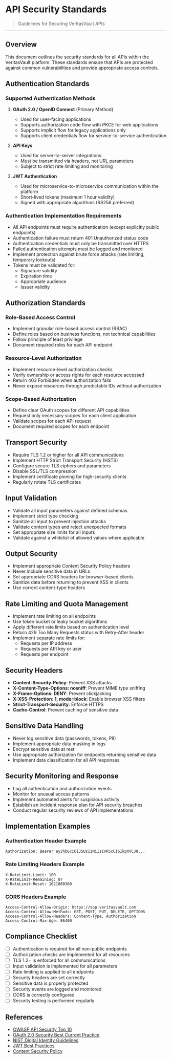# API Security Standards

> Guidelines for Securing VeritasVault APIs

---

## Overview

This document outlines the security standards for all APIs within the VeritasVault platform. These standards ensure that APIs are protected against common vulnerabilities and provide appropriate access controls.

## Authentication Standards

### Supported Authentication Methods

1. **OAuth 2.0 / OpenID Connect** (Primary Method)
   * Used for user-facing applications
   * Supports authorization code flow with PKCE for web applications
   * Supports implicit flow for legacy applications only
   * Supports client credentials flow for service-to-service authentication

2. **API Keys**
   * Used for server-to-server integrations
   * Must be transmitted via headers, not URL parameters
   * Subject to strict rate limiting and monitoring

3. **JWT Authentication**
   * Used for microservice-to-microservice communication within the platform
   * Short-lived tokens (maximum 1 hour validity)
   * Signed with appropriate algorithms (RS256 preferred)

### Authentication Implementation Requirements

* All API endpoints must require authentication (except explicitly public endpoints)
* Authentication failure must return 401 Unauthorized status code
* Authentication credentials must only be transmitted over HTTPS
* Failed authentication attempts must be logged and monitored
* Implement protection against brute force attacks (rate limiting, temporary lockouts)
* Tokens must be validated for:
  * Signature validity
  * Expiration time
  * Appropriate audience
  * Issuer validity

## Authorization Standards

### Role-Based Access Control

* Implement granular role-based access control (RBAC)
* Define roles based on business functions, not technical capabilities
* Follow principle of least privilege
* Document required roles for each API endpoint

### Resource-Level Authorization

* Implement resource-level authorization checks
* Verify ownership or access rights for each resource accessed
* Return 403 Forbidden when authorization fails
* Never expose resources through predictable IDs without authorization

### Scope-Based Authorization

* Define clear OAuth scopes for different API capabilities
* Request only necessary scopes for each client application
* Validate scopes for each API request
* Document required scopes for each endpoint

## Transport Security

* Require TLS 1.2 or higher for all API communications
* Implement HTTP Strict Transport Security (HSTS)
* Configure secure TLS ciphers and parameters
* Disable SSL/TLS compression
* Implement certificate pinning for high-security clients
* Regularly rotate TLS certificates

## Input Validation

* Validate all input parameters against defined schemas
* Implement strict type checking
* Sanitize all input to prevent injection attacks
* Validate content types and reject unexpected formats
* Set appropriate size limits for all inputs
* Validate against a whitelist of allowed values where applicable

## Output Security

* Implement appropriate Content Security Policy headers
* Never include sensitive data in URLs
* Set appropriate CORS headers for browser-based clients
* Sanitize data before returning to prevent XSS in clients
* Use correct content-type headers

## Rate Limiting and Quota Management

* Implement rate limiting on all endpoints
* Use token bucket or leaky bucket algorithms
* Apply different rate limits based on authentication level
* Return 429 Too Many Requests status with Retry-After header
* Implement separate rate limits for:
  * Requests per IP address
  * Requests per API key or user
  * Requests per endpoint

## Security Headers

* **Content-Security-Policy**: Prevent XSS attacks
* **X-Content-Type-Options: nosniff**: Prevent MIME type sniffing
* **X-Frame-Options: DENY**: Prevent clickjacking
* **X-XSS-Protection: 1; mode=block**: Enable browser XSS filters
* **Strict-Transport-Security**: Enforce HTTPS
* **Cache-Control**: Prevent caching of sensitive data

## Sensitive Data Handling

* Never log sensitive data (passwords, tokens, PII)
* Implement appropriate data masking in logs
* Encrypt sensitive data at rest
* Use appropriate authorization for endpoints returning sensitive data
* Implement data classification for all API responses

## Security Monitoring and Response

* Log all authentication and authorization events
* Monitor for unusual access patterns
* Implement automated alerts for suspicious activity
* Establish an incident response plan for API security breaches
* Conduct regular security reviews of API implementations

## Implementation Examples

### Authentication Header Example

```
Authorization: Bearer eyJhbGciOiJSUzI1NiIsInR5cCI6IkpXVCJ9...
```

### Rate Limiting Headers Example

```
X-RateLimit-Limit: 100
X-RateLimit-Remaining: 87
X-RateLimit-Reset: 1621880360
```

### CORS Headers Example

```
Access-Control-Allow-Origin: https://app.veritasvault.com
Access-Control-Allow-Methods: GET, POST, PUT, DELETE, OPTIONS
Access-Control-Allow-Headers: Content-Type, Authorization
Access-Control-Max-Age: 86400
```

## Compliance Checklist

- [ ] Authentication is required for all non-public endpoints
- [ ] Authorization checks are implemented for all resources
- [ ] TLS 1.2+ is enforced for all communications
- [ ] Input validation is implemented for all parameters
- [ ] Rate limiting is applied to all endpoints
- [ ] Security headers are set correctly
- [ ] Sensitive data is properly protected
- [ ] Security events are logged and monitored
- [ ] CORS is correctly configured
- [ ] Security testing is performed regularly

## References

* [OWASP API Security Top 10](https://owasp.org/www-project-api-security/)
* [OAuth 2.0 Security Best Current Practice](https://oauth.net/2/oauth-best-practice/)
* [NIST Digital Identity Guidelines](https://pages.nist.gov/800-63-3/)
* [JWT Best Practices](https://auth0.com/blog/a-look-at-the-latest-draft-for-jwt-bcp/)
* [Content Security Policy](https://developer.mozilla.org/en-US/docs/Web/HTTP/CSP)